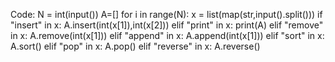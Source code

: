 Code:
N = int(input())
A=[]
for i in range(N):
    x = list(map(str,input().split()))
    if "insert" in x:
        A.insert(int(x[1]),int(x[2]))
    elif "print" in x:
        print(A)
    elif "remove" in x:
        A.remove(int(x[1]))
    elif "append" in x:
        A.append(int(x[1]))
    elif "sort" in x:
        A.sort()
    elif "pop" in x:
        A.pop()
    elif "reverse" in x:
        A.reverse()
